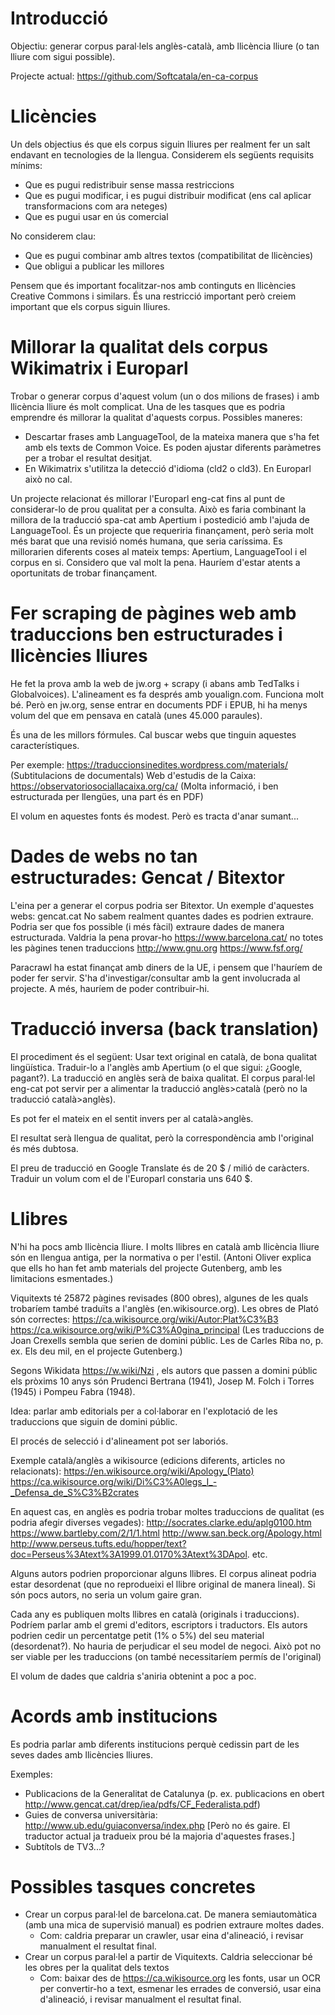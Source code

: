
# Introducció

Objectiu: generar corpus paral·lels anglès-català, amb llicència lliure (o tan lliure com sigui possible). 

Projecte actual: https://github.com/Softcatala/en-ca-corpus 

# Llicències

Un dels objectius és que els corpus siguin lliures per realment fer un salt endavant en tecnologies de la llengua. Considerem els següents requisits mínims:

* Que es pugui redistribuir sense massa restriccions
* Que es pugui modificar, i es pugui distribuir modificat (ens cal aplicar transformacions com ara neteges)
* Que es pugui usar en ús comercial

No considerem clau:
* Que es pugui combinar amb altres textos (compatibilitat de llicències)
* Que obligui a publicar les millores

Pensem que és important focalitzar-nos amb continguts en llicències Creative Commons i similars. És una restricció important però creiem important que els corpus siguin lliures. 

# Millorar la qualitat dels corpus Wikimatrix i Europarl

Trobar o generar corpus d'aquest volum (un o dos milions de frases) i amb llicència lliure és molt complicat. Una de les tasques que es podria emprendre és millorar la qualitat d'aquests corpus. 
Possibles maneres:
* Descartar frases amb LanguageTool, de la mateixa manera que s'ha fet amb els texts de Common Voice. Es poden ajustar diferents paràmetres per a trobar el resultat desitjat. 
* En Wikimatrix s'utilitza la detecció d'idioma (cld2 o cld3). En Europarl això no cal. 

Un projecte relacionat és millorar l'Europarl eng-cat fins al punt de considerar-lo de prou qualitat per a consulta. Això es faria combinant la millora de la traducció spa-cat amb Apertium i postedició amb l'ajuda de LanguageTool. És un projecte que requeriria finançament, però seria molt més barat que una revisió només humana, que seria caríssima. Es millorarien diferents coses al mateix temps: Apertium, LanguageTool i el corpus en si. Considero que val molt la pena. Hauríem d'estar atents a oportunitats de trobar finançament. 

# Fer scraping de pàgines web amb traduccions ben estructurades i llicències lliures

He fet la prova amb la web de jw.org + scrapy (i abans amb TedTalks i Globalvoices). L'alineament es fa després amb youalign.com. Funciona molt bé. Però en jw.org, sense entrar en documents PDF i EPUB, hi ha menys volum del que em pensava en català (unes 45.000 paraules).

És una de les millors fórmules. Cal buscar webs que tinguin aquestes característiques. 

Per exemple: https://traduccionsinedites.wordpress.com/materials/ (Subtitulacions de documentals)
Web d'estudis de la Caixa: https://observatoriosociallacaixa.org/ca/ (Molta informació, i ben estructurada per llengües, una part és en PDF)

El volum en aquestes fonts és modest. Però es tracta d'anar sumant...

# Dades de webs no tan estructurades: Gencat / Bitextor

L'eina per a generar el corpus podria ser Bitextor. Un exemple d'aquestes webs: 
gencat.cat
No sabem realment quantes dades es podrien extraure. Podria ser que fos possible (i més fàcil) extraure dades de manera estructurada. Valdria la pena provar-ho 
https://www.barcelona.cat/ 
no totes les pàgines tenen traduccions
http://www.gnu.org
https://www.fsf.org/ 


Paracrawl ha estat finançat amb diners de la UE, i pensem que l'hauríem de poder fer servir. S'ha d'investigar/consultar amb la gent involucrada al projecte. A més, hauríem de poder contribuir-hi.

# Traducció inversa (back translation)

El procediment és el següent: 
Usar text original en català, de bona qualitat lingüística. Traduir-lo a l'anglès amb Apertium (o el que sigui: ¿Google, pagant?). La traducció en anglès serà de baixa qualitat. El corpus paral·lel eng-cat pot servir per a alimentar la traducció anglès>català (però no la traducció català>anglès). 

Es pot fer el mateix en el sentit invers per al català>anglès. 

El resultat serà llengua de qualitat, però la correspondència amb l'original és més dubtosa. 

El preu de traducció en Google Translate és de 20 $ / milió de caràcters. Traduir un volum com el de l'Europarl constaria uns 640 $. 

# Llibres

N'hi ha pocs amb llicència lliure. I molts llibres en català amb llicència lliure són en llengua antiga, per la normativa o per l'estil. (Antoni Oliver explica que ells ho han fet amb materials del projecte Gutenberg, amb les limitacions esmentades.)

Viquitexts té 25872 pàgines revisades (800 obres), algunes de les quals trobaríem també traduïts a l'anglès (en.wikisource.org). Les obres de Plató són correctes: https://ca.wikisource.org/wiki/Autor:Plat%C3%B3
https://ca.wikisource.org/wiki/P%C3%A0gina_principal
(Les traduccions de Joan Crexells sembla que serien de domini públic. Les de Carles Riba no, p. ex. Els deu mil, en el projecte Gutenberg.)

Segons Wikidata https://w.wiki/Nzi , els autors que passen a domini públic els pròxims 10 anys són Prudenci Bertrana (1941), Josep M. Folch i Torres (1945) i Pompeu Fabra (1948).

Idea: parlar amb editorials per a col·laborar en l'explotació de les traduccions que siguin de domini públic.

El procés de selecció i d'alineament pot ser laboriós.

Exemple català/anglès a wikisource (edicions diferents, articles no relacionats):
https://en.wikisource.org/wiki/Apology_(Plato)
https://ca.wikisource.org/wiki/Di%C3%A0legs_I_-_Defensa_de_S%C3%B2crates

En aquest cas, en anglès es podria trobar moltes traduccions de qualitat (es podria afegir diverses vegades):
http://socrates.clarke.edu/aplg0100.htm
https://www.bartleby.com/2/1/1.html
http://www.san.beck.org/Apology.html
http://www.perseus.tufts.edu/hopper/text?doc=Perseus%3Atext%3A1999.01.0170%3Atext%3DApol.
etc.

Alguns autors podrien proporcionar alguns llibres. El corpus alineat podria estar desordenat (que no reprodueixi el llibre original de manera lineal). Si són pocs autors, no seria un volum gaire gran. 

Cada any es publiquen molts llibres en català (originals i traduccions). Podríem parlar amb el gremi d'editors, escriptors i traductors. Els autors podrien cedir un percentatge petit (1% o 5%) del seu material (desordenat?). No hauria de perjudicar el seu model de negoci. Això pot no ser viable per les traduccions (on també necessitaríem permís de l'original)

El volum de dades que caldria s'aniria obtenint a poc a poc. 

# Acords amb institucions

Es podria parlar amb diferents institucions perquè cedissin part de les seves dades amb llicències lliures. 

Exemples:
- Publicacions de la Generalitat de Catalunya (p. ex. publicacions en obert http://www.gencat.cat/drep/iea/pdfs/CF_Federalista.pdf)
- Guies de conversa universitària: http://www.ub.edu/guiaconversa/index.php [Però no és gaire. El traductor actual ja tradueix prou bé la majoria d'aquestes frases.]
- Subtítols de TV3...?

# Possibles tasques concretes

* Crear un corpus paral·lel de barcelona.cat. De manera semiautomàtica (amb una mica de supervisió manual) es podrien extraure moltes dades. 
    * Com: caldria preparar un crawler, usar eina d'alineació, i revisar manualment el resultat final.
* Crear un corpus paral·lel a partir de Viquitexts. Caldria seleccionar bé les obres per la qualitat dels textos
    * Com: baixar des de https://ca.wikisource.org les fonts, usar un OCR per convertir-ho a text, esmenar les errades de conversió, usar eina d'alineació, i revisar manualment el resultat final.
